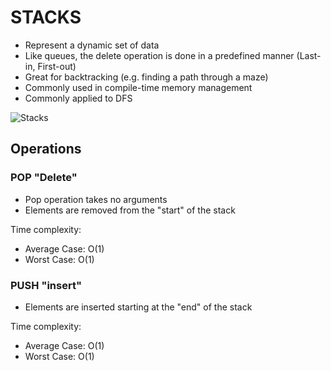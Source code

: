 # STACKS 
- Represent a dynamic set of data
- Like queues, the delete operation is done in a predefined manner (Last-in, First-out)
- Great for backtracking (e.g. finding a path through a maze)
- Commonly used in compile-time memory management
- Commonly applied to DFS

![Stacks](../../../../assets/stacks.png)

## Operations
### POP "Delete"
- Pop operation takes no arguments
- Elements are removed from the "start" of the stack

Time complexity:
- Average Case: O(1)
- Worst Case: O(1)

### PUSH "insert"
- Elements are inserted starting at the "end" of the stack

Time complexity:
- Average Case: O(1)
- Worst Case: O(1)